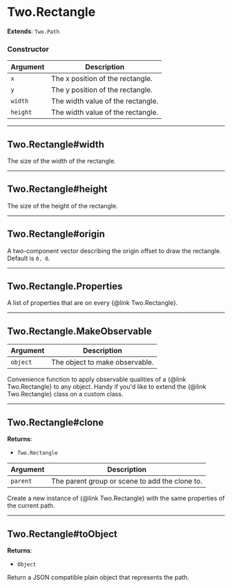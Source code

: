 # Two.Rectangle


__Extends__: `Two.Path`





### Constructor


| Argument | Description |
| ---- | ----------- |
| `x` | The x position of the rectangle. |
| `y` | The y position of the rectangle. |
| `width` | The width value of the rectangle. |
| `height` | The width value of the rectangle. |



---

## Two.Rectangle#width






The size of the width of the rectangle.











---

## Two.Rectangle#height






The size of the height of the rectangle.











---

## Two.Rectangle#origin






A two-component vector describing the origin offset to draw the rectangle. Default is `0, 0`.











---

## Two.Rectangle.Properties






A list of properties that are on every {@link Two.Rectangle}.











---

## Two.Rectangle.MakeObservable








| Argument | Description |
| ---- | ----------- |
| `object` | The object to make observable. |


Convenience function to apply observable qualities of a {@link Two.Rectangle} to any object. Handy if you'd like to extend the {@link Two.Rectangle} class on a custom class.





---

## Two.Rectangle#clone


__Returns__:



+ `Two.Rectangle`











| Argument | Description |
| ---- | ----------- |
| `parent` | The parent group or scene to add the clone to. |


Create a new instance of {@link Two.Rectangle} with the same properties of the current path.





---

## Two.Rectangle#toObject


__Returns__:



+ `Object`













Return a JSON compatible plain object that represents the path.





